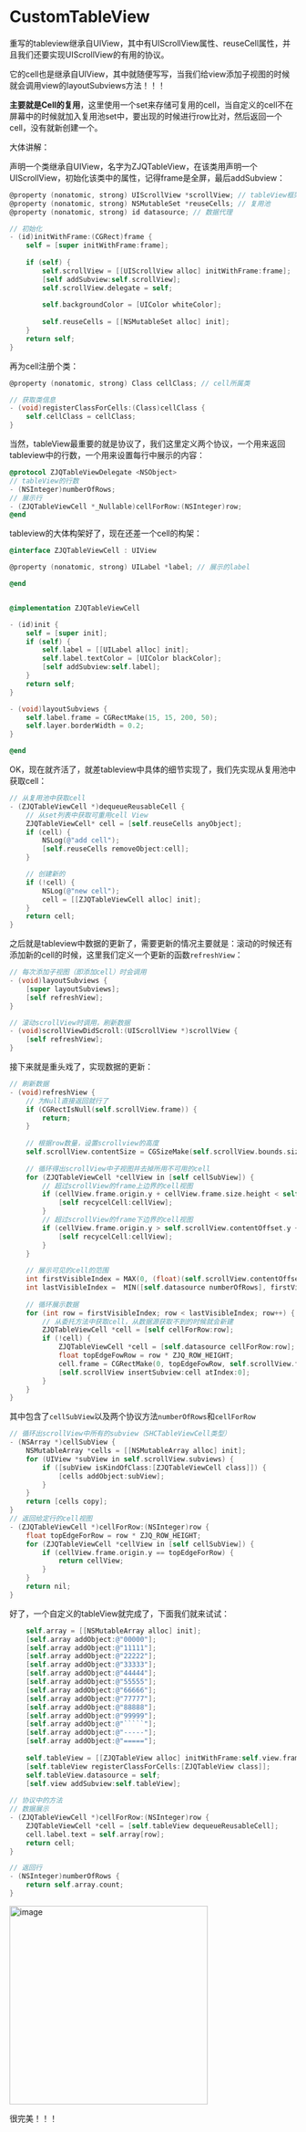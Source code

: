 # CustomTableView

重写的tableview继承自UIView，其中有UIScrollView属性、reuseCell属性，并且我们还要实现UIScrollView的有用的协议。

它的cell也是继承自UIView，其中就随便写写，当我们给view添加子视图的时候就会调用view的layoutSubviews方法！！！

**主要就是Cell的复用**，这里使用一个set来存储可复用的cell，当自定义的cell不在屏幕中的时候就加入复用池set中，要出现的时候进行row比对，然后返回一个cell，没有就新创建一个。

大体讲解：

声明一个类继承自UIView，名字为ZJQTableView，在该类用声明一个UIScrollView，初始化该类中的属性，记得frame是全屏，最后addSubview：
```objectivec
@property (nonatomic, strong) UIScrollView *scrollView; // tableView框架
@property (nonatomic, strong) NSMutableSet *reuseCells; // 复用池
@property (nonatomic, strong) id datasource; // 数据代理

// 初始化
- (id)initWithFrame:(CGRect)frame {
    self = [super initWithFrame:frame];
    
    if (self) {
        self.scrollView = [[UIScrollView alloc] initWithFrame:frame];
        [self addSubview:self.scrollView];
        self.scrollView.delegate = self;
        
        self.backgroundColor = [UIColor whiteColor];
        
        self.reuseCells = [[NSMutableSet alloc] init];
    }
    return self;
}
```
再为cell注册个类：
```objectivec
@property (nonatomic, strong) Class cellClass; // cell所属类

// 获取类信息
- (void)registerClassForCells:(Class)cellClass {
    self.cellClass = cellClass;
}
```
当然，tableView最重要的就是协议了，我们这里定义两个协议，一个用来返回tableview中的行数，一个用来设置每行中展示的内容：
```objectivec
@protocol ZJQTableViewDelegate <NSObject>
// tableView的行数
- (NSInteger)numberOfRows;
// 展示行
- (ZJQTableViewCell *_Nullable)cellForRow:(NSInteger)row;
@end
```
tableview的大体构架好了，现在还差一个cell的构架：
```objectivec
@interface ZJQTableViewCell : UIView

@property (nonatomic, strong) UILabel *label; // 展示的label

@end


@implementation ZJQTableViewCell

- (id)init {
    self = [super init];
    if (self) {
        self.label = [[UILabel alloc] init];
        self.label.textColor = [UIColor blackColor];
        [self addSubview:self.label];
    }
    return self;
}

- (void)layoutSubviews {
    self.label.frame = CGRectMake(15, 15, 200, 50);
    self.layer.borderWidth = 0.2;
}

@end
```
OK，现在就齐活了，就差tableview中具体的细节实现了，我们先实现从复用池中获取cell：
```objectivec
// 从复用池中获取cell
- (ZJQTableViewCell *)dequeueReusableCell {
    // 从set列表中获取可重用cell View
    ZJQTableViewCell* cell = [self.reuseCells anyObject];
    if (cell) {
        NSLog(@"add cell");
        [self.reuseCells removeObject:cell];
    }

    // 创建新的
    if (!cell) {
        NSLog(@"new cell");
        cell = [[ZJQTableViewCell alloc] init];
    }
    return cell;
}
```
之后就是tableview中数据的更新了，需要更新的情况主要就是：滚动的时候还有添加新的cell的时候，这里我们定义一个更新的函数`refreshView`：
```objectivec
// 每次添加子视图（即添加cell）时会调用
- (void)layoutSubviews {
    [super layoutSubviews];
    [self refreshView];
}

// 滚动scrollView时调用，刷新数据
- (void)scrollViewDidScroll:(UIScrollView *)scrollView {
    [self refreshView];
}
```
接下来就是重头戏了，实现数据的更新：
```objectivec
// 刷新数据
- (void)refreshView {
    // 为Null直接返回就行了
    if (CGRectIsNull(self.scrollView.frame)) {
        return;
    }
    
    // 根据row数量，设置scrollview的高度
    self.scrollView.contentSize = CGSizeMake(self.scrollView.bounds.size.width, [self.datasource numberOfRows] * ZJQ_ROW_HEIGHT);
    
    // 循环得出scrollView中子视图并去掉所用不可用的cell
    for (ZJQTableViewCell *cellView in [self cellSubView]) {
        // 超过scrollView的frame上边界的cell视图
        if (cellView.frame.origin.y + cellView.frame.size.height < self.scrollView.contentOffset.y) {
            [self recycelCell:cellView];
        }
        // 超过scrollView的frame下边界的cell视图
        if (cellView.frame.origin.y > self.scrollView.contentOffset.y + self.frame.size.height) {
            [self recycelCell:cellView];
        }
    }
    
    // 展示可见的cell的范围
    int firstVisibleIndex = MAX(0, (float)(self.scrollView.contentOffset.y / ZJQ_ROW_HEIGHT));
    int lastVisibleIndex =  MIN([self.datasource numberOfRows], firstVisibleIndex + 1 + ceil(self.scrollView.frame.size.height / ZJQ_ROW_HEIGHT)); // ceil用于取整
    
    // 循环展示数据
    for (int row = firstVisibleIndex; row < lastVisibleIndex; row++) {
        // 从委托方法中获取cell，从数据源获取不到的时候就会新建
        ZJQTableViewCell *cell = [self cellForRow:row];
        if (!cell) {
            ZJQTableViewCell *cell = [self.datasource cellForRow:row];
            float topEdgeFowRow = row * ZJQ_ROW_HEIGHT;
            cell.frame = CGRectMake(0, topEdgeFowRow, self.scrollView.frame.size.width, ZJQ_ROW_HEIGHT);
            [self.scrollView insertSubview:cell atIndex:0];
        }
    }
}
```
其中包含了`cellSubView`以及两个协议方法`numberOfRows`和`cellForRow`
```objectivec
// 循环出scrollView中所有的subview（SHCTableViewCell类型）
- (NSArray *)cellSubView {
    NSMutableArray *cells = [[NSMutableArray alloc] init];
    for (UIView *subView in self.scrollView.subviews) {
        if ([subView isKindOfClass:[ZJQTableViewCell class]]) {
            [cells addObject:subView];
        }
    }
    return [cells copy];
}
// 返回给定行的cell视图
- (ZJQTableViewCell *)cellForRow:(NSInteger)row {
    float topEdgeForRow = row * ZJQ_ROW_HEIGHT;
    for (ZJQTableViewCell *cellView in [self cellSubView]) {
        if (cellView.frame.origin.y == topEdgeForRow) {
            return cellView;
        }
    }
    return nil;
}
```
好了，一个自定义的tableView就完成了，下面我们就来试试：
```objectivec
    self.array = [[NSMutableArray alloc] init];
    [self.array addObject:@"00000"];
    [self.array addObject:@"11111"];
    [self.array addObject:@"22222"];
    [self.array addObject:@"33333"];
    [self.array addObject:@"44444"];
    [self.array addObject:@"55555"];
    [self.array addObject:@"66666"];
    [self.array addObject:@"77777"];
    [self.array addObject:@"88888"];
    [self.array addObject:@"99999"];
    [self.array addObject:@"`````"];
    [self.array addObject:@"-----"];
    [self.array addObject:@"====="];
    
    self.tableView = [[ZJQTableView alloc] initWithFrame:self.view.frame];
    [self.tableView registerClassForCells:[ZJQTableView class]];
    self.tableView.datasource = self;
    [self.view addSubview:self.tableView];
    
// 协议中的方法
// 数据展示
- (ZJQTableViewCell *)cellForRow:(NSInteger)row {
    ZJQTableViewCell *cell = [self.tableView dequeueReusableCell];
    cell.label.text = self.array[row];
    return cell;
}

// 返回行
- (NSInteger)numberOfRows {
    return self.array.count;
}
```
<img width="348" alt="image" src="https://user-images.githubusercontent.com/84320049/183562981-c20fa7e4-053e-4255-bec9-4d68217253ef.png">

很完美！！！
